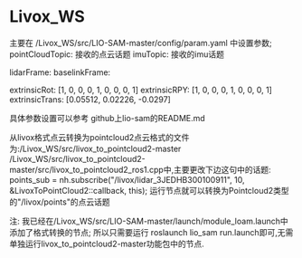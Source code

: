 # Livox_WS
主要在 /Livox_WS/src/LIO-SAM-master/config/param.yaml 中设置参数;
  pointCloudTopic: 接收的点云话题
  imuTopic: 接收的imu话题

  lidarFrame: 
  baselinkFrame: 

  extrinsicRot: [1, 0, 0,
                  0, 1, 0,
                  0, 0, 1]
  extrinsicRPY: [1, 0, 0,
                  0, 1, 0,
                  0, 0, 1]
  extrinsicTrans: [0.05512, 0.02226, -0.0297]

具体参数设置可以参考 github上lio-sam的README.md

从livox格式点云转换为pointcloud2点云格式的文件为:/Livox_WS/src/livox_to_pointcloud2-master
/Livox_WS/src/livox_to_pointcloud2-master/src/livox_to_pointcloud2_ros1.cpp中,主要更改下边这句中的话题:
 points_sub = nh.subscribe("/livox/lidar_3JEDHB300100911", 10, &LivoxToPointCloud2::callback, this);
运行节点就可以转换为Pointcloud2类型的"/livox/points"的点云话题

注:
我已经在/Livox_WS/src/LIO-SAM-master/launch/module_loam.launch中添加了格式转换的节点;
所以只需要运行 roslaunch lio_sam run.launch即可,无需单独运行livox_to_pointcloud2-master功能包中的节点.
